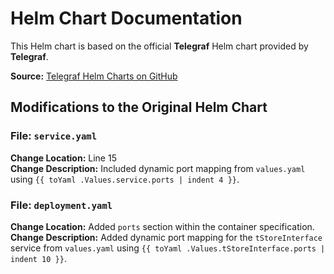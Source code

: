 # **Helm Chart Documentation**

This Helm chart is based on the official **Telegraf** Helm chart provided by **Telegraf**.

**Source:** [Telegraf Helm Charts on GitHub](https://github.com/influxdata/helm-charts/tree/master/charts/telegraf)



## **Modifications to the Original Helm Chart**

### **File:** `service.yaml`  

**Change Location:** Line 15  
**Change Description:** Included dynamic port mapping from `values.yaml` using `{{ toYaml .Values.service.ports | indent 4 }}`.



### **File:** `deployment.yaml`  

**Change Location:** Added `ports` section within the container specification.  
**Change Description:** Added dynamic port mapping for the `tStoreInterface` service from `values.yaml` using `{{ toYaml .Values.tStoreInterface.ports | indent 10 }}`.



